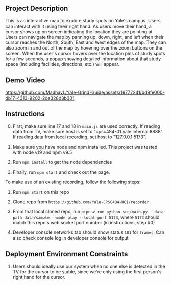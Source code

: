 ## Project Description

This is an interactive map to explore study spots on Yale's campus. Users can interact with it using their right hand. As users move their hand, a cursor shows up on screen indicating the location they are pointing at. Users can navigate the map by panning up, down, right, and left when their cursor reaches the North, South, East and West edges of the map. They can also zoom in and out of the map by hovering over the zoom buttons on the screen. When the user's cursor hovers over the location pins of study spots for a few seconds, a popup showing detailed information about that study space (including facilities, directions, etc.) will appear.

## Demo Video

https://github.com/MadhavL/Yale-Grind-Guide/assets/19777241/bd9fe000-db17-4313-9202-2de328d3b301

## Instructions

0. First, make sure line 17 and 18 in `main.js` are used correctly. If reading data from TV, make sure host is set to "cpsc484-01.yale.internal:8888". If reading data from local recording, set host to "127.0.0.1:5173".

1. Make sure you have node and npm installed. This project was tested with node v19 and npm v9.5

2. Run `npm install` to get the node dependencies

3. Finally, run `npm start` and check out the page.

To make use of an existing recording, follow the following steps:

1. Run `npm start` on this repo

2. Clone repo from `https://github.com/Yale-CPSC484-HCI/recorder`

3. From that local cloned repo, run `pipenv run python src/main.py --data-path data/sample --mode play --local-port 5173`, where `5173` should match this repo's web socket port number (in instructions, step #0)

4. Developer console networks tab should show status `101` for `frames`. Can also check console log in developer console for output


## Deployment Environment Constraints

1. Users should ideally use our system when no one else is detected in the TV for the cursor to be stable, since we're only using the first person's right hand for the cursor.
